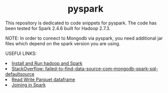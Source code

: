 <h1 align="center"> <b> pyspark </b></h1>
This repository is dedicated to code snippets for pyspark. The code has been tested for Spark 2.4.6 built for Hadoop 2.7.3.

NOTE: In order to connect to Mongodb via pyspark, you need additional jar files which depend on the spark version you are using.

USEFUl LINKS:
<li><a href="https://dev.to/awwsmm/installing-and-running-hadoop-and-spark-on-ubuntu-18-393h#articles-list" target="_blank">Install and Run hadoop and Spark</a>
 <li><a href="https://stackoverflow.com/questions/50963444/failed-to-find-data-source-com-mongodb-spark-sql-defaultsource?rq=1" target="_blank">StackOverflow: failed-to-find-data-source-com-mongodb-spark-sql-defaultsource</a>
   <li><a href="https://sparkbyexamples.com/spark/spark-read-write-dataframe-parquet-example/" target="_blank">Read Write Parquet dataframe</a>
     <li><a href="https://towardsdatascience.com/the-art-of-joining-in-spark-dcbd33d693c" target="_blank">Joining in Spark</a>
